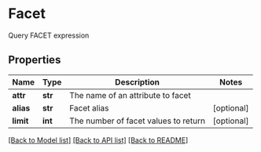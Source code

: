 # Facet

Query FACET expression
## Properties
Name | Type | Description | Notes
------------ | ------------- | ------------- | -------------
**attr** | **str** | The name of an attribute to facet | 
**alias** | **str** | Facet alias | [optional] 
**limit** | **int** | The number of facet values to return | [optional] 


[[Back to Model list]](../README.md#documentation-for-models) [[Back to API list]](../README.md#documentation-for-api-endpoints) [[Back to README]](../README.md)


